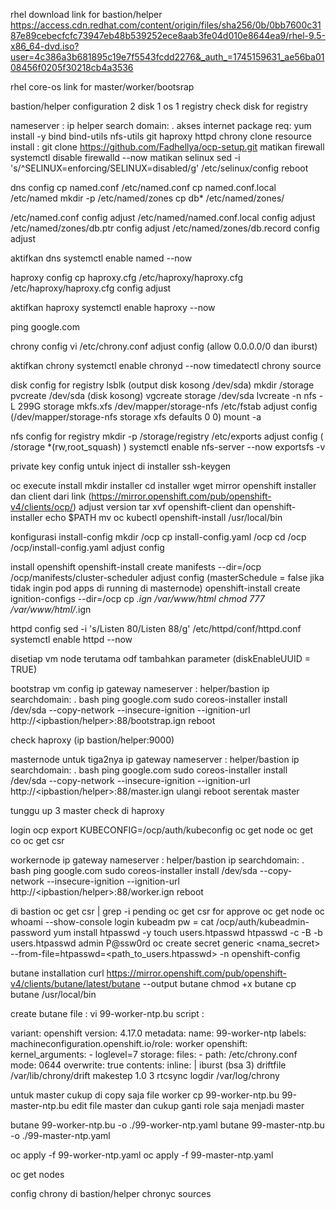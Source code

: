 rhel download link for bastion/helper
https://access.cdn.redhat.com/content/origin/files/sha256/0b/0bb7600c3187e89cebecfcfc73947eb48b539252ece8aab3fe04d010e8644ea9/rhel-9.5-x86_64-dvd.iso?user=4c386a3b681895c19e7f5543fcdd2276&_auth_=1745159631_ae56ba0108456f0205f30218cb4a3536

rhel core-os link for master/worker/bootsrap

bastion/helper configuration
2 disk 1 os 1 registry
check disk for registry

nameserver : ip helper
search domain: <ocpname>.<basedomain>
akses internet
package req:
yum install -y bind bind-utils nfs-utils git haproxy httpd chrony
clone resource install : 
git clone https://github.com/Fadhellya/ocp-setup.git
matikan firewall
systemctl disable firewalld --now
matikan selinux
sed -i 's/^SELINUX=enforcing/SELINUX=disabled/g' /etc/selinux/config
reboot

dns config
cp named.conf /etc/named.conf
cp named.conf.local /etc/named
mkdir -p /etc/named/zones
cp db* /etc/named/zones/

/etc/named.conf config adjust
/etc/named/named.conf.local config adjust
/etc/named/zones/db.ptr config adjust
/etc/named/zones/db.record config adjust

aktifkan dns
systemctl enable named --now

haproxy config
cp haproxy.cfg /etc/haproxy/haproxy.cfg
/etc/haproxy/haproxy.cfg config adjust

aktifkan haproxy
systemctl enable haproxy --now

ping google.com

chrony config
vi /etc/chrony.conf adjust config (allow 0.0.0.0/0 dan <serverindo> iburst)

aktifkan chrony
systemctl enable chronyd --now
timedatectl
chrony source

disk config for registry
lsblk (output disk kosong /dev/sda)
mkdir /storage
pvcreate /dev/sda (disk kosong)
vgcreate storage /dev/sda
lvcreate -n nfs -L 299G storage
mkfs.xfs /dev/mapper/storage-nfs
/etc/fstab adjust config (/dev/mapper/storage-nfs  storage  xfs  defaults  0 0)
mount -a

nfs config for registry
mkdir -p /storage/registry
/etc/exports adjust config ( /storage *(rw,root_squash) )
systemctl enable nfs-server --now
exportsfs -v

private key config untuk inject di installer
ssh-keygen

oc execute install
mkdir installer
cd installer
wget mirror openshift installer dan client dari link (https://mirror.openshift.com/pub/openshift-v4/clients/ocp/) adjust version
tar xvf openshift-client dan openshift-installer
echo $PATH
mv oc kubectl openshift-install /usr/local/bin

konfigurasi install-config
mkdir /ocp
cp install-config.yaml /ocp
cd /ocp
/ocp/install-config.yaml adjust config

install openshift
openshift-install create manifests --dir=/ocp
/ocp/manifests/cluster-scheduler adjust config (masterSchedule = false jika tidak ingin pod apps di running di masternode)
openshift-install create ignition-configs --dir=/ocp
cp *.ign /var/www/html
chmod 777 /var/www/html/*.ign

httpd config
sed -i 's/Listen 80/Listen 88/g' /etc/httpd/conf/httpd.conf
systemctl enable httpd --now

disetiap vm node terutama odf tambahkan parameter (diskEnableUUID = TRUE)

bootstrap vm config
ip
gateway
nameserver : helper/bastion ip
searchdomain: <cluster-name>.<basedomain>
bash
ping google.com
sudo coreos-installer install /dev/sda --copy-network --insecure-ignition --ignition-url http://<ipbastion/helper>:88/bootstrap.ign
reboot

check haproxy (ip bastion/helper:9000)

masternode untuk tiga2nya
ip
gateway
nameserver : helper/bastion ip
searchdomain: <cluster-name>.<basedomain>
bash
ping google.com
sudo coreos-installer install /dev/sda --copy-network --insecure-ignition --ignition-url http://<ipbastion/helper>:88/master.ign
ulangi
reboot serentak master

tunggu up 3 master check di haproxy

login ocp
export KUBECONFIG=/ocp/auth/kubeconfig
oc get node
oc get co
oc get csr

workernode
ip
gateway
nameserver : helper/bastion ip
searchdomain: <cluster-name>.<basedomain>
bash
ping google.com
sudo coreos-installer install /dev/sda --copy-network --insecure-ignition --ignition-url http://<ipbastion/helper>:88/worker.ign
reboot


di bastion
oc get csr | grep -i pending
oc get csr for approve
oc get node
oc whoami --show-console
login kubeadm
pw = cat /ocp/auth/kubeadmin-password
yum install htpasswd -y
touch users.htpasswd
htpasswd -c -B -b users.htpasswd admin P@ssw0rd
oc create secret generic <nama_secret> --from-file=htpasswd=<path_to_users.htpasswd> -n openshift-config


butane installation
curl https://mirror.openshift.com/pub/openshift-v4/clients/butane/latest/butane --output butane
chmod +x butane
cp butane /usr/local/bin


create butane file : 
vi 99-worker-ntp.bu
script : 

variant: openshift
version: 4.17.0 <adjust version>
metadata:
  name: 99-worker-ntp
  labels:
    machineconfiguration.openshift.io/role: worker
openshift:
  kernel_arguments:
    - loglevel=7
storage:
  files:
    - path: /etc/chrony.conf
      mode: 0644
      overwrite: true
      contents:
        inline: |
          <sesuai ntp server indo> iburst (bsa 3)
          driftfile /var/lib/chrony/drift
          makestep 1.0 3
          rtcsync
          logdir /var/log/chrony

untuk master cukup di copy saja file worker
cp 99-worker-ntp.bu 99-master-ntp.bu 
edit file master dan cukup ganti role saja menjadi master

butane 99-worker-ntp.bu -o ./99-worker-ntp.yaml
butane 99-master-ntp.bu -o ./99-master-ntp.yaml

oc apply -f 99-worker-ntp.yaml
oc apply -f 99-master-ntp.yaml

oc get nodes

config chrony di bastion/helper
chronyc sources



